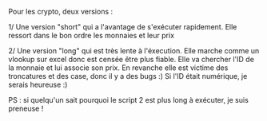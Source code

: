Pour les crypto, deux versions : 

1/ Une version "short" qui a l'avantage de s'exécuter rapidement. Elle ressort dans le bon ordre les monnaies et leur prix

2/ Une version "long" qui est très lente à l'éxecution. Elle marche comme un vlookup sur excel donc est censée être plus fiable. Elle va chercher l'ID de la monnaie et lui associe son prix. En revanche elle est victime des troncatures et des case, donc il y a des bugs :) Si l'ID était numérique, je serais heureuse :)

PS : si quelqu'un sait pourquoi le script 2 est plus long à exécuter, je suis preneuse !

